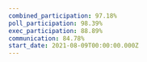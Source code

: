```yaml
---
combined_participation: 97.18%
poll_participation: 98.39%
exec_participation: 88.89%
communication: 84.78%
start_date: 2021-08-09T00:00:00.000Z
---
```

